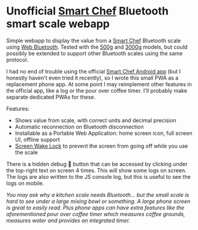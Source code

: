 # Unofficial [Smart Chef][1] Bluetooth smart scale webapp

Simple webapp to display the value from a [Smart Chef][1] Bluetooth scale using [Web Bluetooth][2]. Tested with the [500g][3] and [3000g][4] models, but could possibly be extended to support other Bluetooth scales using the same protocol.

I had no end of trouble using the official [Smart Chef Android app][5] (but I honestly haven't even tried it recently), so I wrote this small PWA as a replacement phone app. At some point I may reimplement other features in the official app, like a log or the pour over coffee timer. I'll probably make separate dedicated PWAs for these.

Features:

- Shows value from scale, with correct units and decimal precision
- Automatic reconnection on Bluetooth disconnection
- Installable as a Portable Web Application: home screen icon, full screen UI, offline support
- [Screen Wake Lock][6] to prevent the screen from going off while you use the scale

[1]: https://smartchef.me/
[2]: https://developer.mozilla.org/en-US/docs/Web/API/Web_Bluetooth_API
[3]: https://www.amazon.com/dp/B009LCM93O
[4]: https://www.amazon.com/dp/B009LCM90C
[5]: https://play.google.com/store/apps/details?id=com.reflex.ww.smartfoodscale&hl=en_US&gl=US
[6]: https://developer.mozilla.org/en-US/docs/Web/API/Screen_Wake_Lock_API

There is a hidden debug 🐞 button that can be accessed by clicking under the top-right text on screen 4 times. This will show some logs on screen. The logs are also written to the JS console log, but this is useful to see the logs on mobile.

_You may ask why a kitchen scale needs Bluetooth... but the small scale is hard to see under a large mixing bowl or something. A large phone screen is great to easily read. Plus phone apps can have extra features like the aforementioned pour over coffee timer which measures coffee grounds, measures water and provides an integrated timer._
